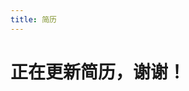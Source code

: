 ```yaml
---
title: 简历
---
```

# 正在更新简历，谢谢！

<!--
# 联系方式

- 手机：18500529323
- Email：18500529323@163.com
- QQ/微信号：1039935805

---

# 个人信息

 - 宋亚伟/男/未婚/1990
 - 本科/太原理工大学/数学与应用数学专业
 - 工作年限：4年
 - 期望职位：Android开发工程师
 - 期望薪资：面议
 - 期望城市：北京

---
# 自我介绍

- 工作将近四年，呆过三家公司。

- 喜欢打乒乓球、向往骑行到西藏。

- 从沈阳到北京，做过对日外包、国内项目；做过前端、后端开发；做过WEB项目、APP应用。

- 写过JAVA、ANDROID、SQL、T-SQL、PL-SQL、HTML、JS代码。

- 基本是开发了两年多的WEB项目，一年的ANDROID程序。

- 项目经验杂（外包，你懂的），用过的开发语言比较多，甚至用过COBOL。

- 独立负责过石油相关的WEB项目。

---

# 自我评价

- 逻辑思维还行，沟通没有问题，有很好的适应能力。

- 能够通过调查、学习，很好很快的完成需求。

- 有良好的编码习惯，结构清晰、命名规范、逻辑性强、代码冗余率低，代码注释清晰。

- 慢慢的喜欢上了技术，喜欢处理一些逻辑上的问题。

---

# 工作经历

## 神指飞扬(2015年3月~2016年3月)

### 天气预报
和墨迹天气类似，用的是和风天气的数据，开发了两个多月。我编写了所有的代码，并完成了测试。 在这个项目中遇到了很多困难，基本是每走一步就会遇到困难，通过看技术文档，逛技术博客，基本都解决了。

### 铃声、壁纸

- 和安卓壁纸、铃声多多类似。我编写了其中绝大部分代码。

- 刚开始是把ID、URL等信息保存在XML里，放在新浪云上。客户端通过解析XML获取铃声、壁纸的URL信息，然后进行下载，保存在本地，再显示出来。

- 后来，由于数据量越来越大，我们开始自己做后台，部署到了阿里云上，并进行了分页处理。

- 中间遇到了很多困难。比如：壁纸应用经常报内存溢出，考虑到APP的属性，采用了对Bitmap对象进行弱引用来解决，并没有用现成的框架，现在运行比较流畅。

### 官网项目
独立搭建了官网，编写了其中的所有代码。其中，比较困难的是选择部署服务器。尝试过Linode的VPS服务，新浪的SAE服务，最终选择了阿里云。

公司官网：[www.fingerflyapp.com](http://www.fingerflyapp.com)


### 其他项目

- 手电筒、踩白块、浏览器等APP。

- 信鸽推送后台、铃声壁纸后台。

- 广告墙库、自动更新库、自家广告库的代码编写。
 
## 中软金卡(2014.03~2015.03)

### 湖南加油站管理项目

项目职务：项目经理

项目描述：是一个JAVA WEB项目。负责从各维度统计全省加油站的加油量，如：时段、区域、温度、油枪、油罐等维度去统计。对油罐泄露、油温过高、库存、站内设备断线等进行报警。盘点损耗，对罐容表进行校正。

项目职责：需求调研、需求分析、数据库设计、代码编写等工作。

开发语言：JAVA、ORACLE、JSP等。

开发工具：Eclipse、PL/SQL Developer、EmEditor。

项目概况：用的是SSM框架。我参与了项目的整个流程，包括与第三方的接口确认、代码编写、调试。如设计了短信报警模块，和第三方短信平台进行了对接。

### 其他项目

参与了山东、河南、福建等省份的加油站管理项目。

# 东软集团 (2012.07~2014.03)

- 我的第一份工作，我处的部门主要是做对日外包业务，项目周期比较短。

- 写过SQL脚本、WEB程序、COBOL程序。

- 做的都是对日的外包项目，有新闻、社保等项目。

- 每一个项目都能很快的投入，独自完成单独模块的需求分析、代码编写、单体测试。

- 培养了良好的编码、代码注释习惯，文档编写能力。

---

# 技能清单

以下均为我熟练使用的技术

- 编程语言：Java/Android
- Web开发：Jsp/Js/Html
- Web框架：SSH/SSM
- 数据库：MySQL/Oracle
- 开发工具：Eclipse/Navicat/PL-SQL Developer/EmEditor
- 版本管理：Svn/Git/VSS


---

# 致谢
感谢您花时间阅读我的简历，期待能有机会和您共事。
-->